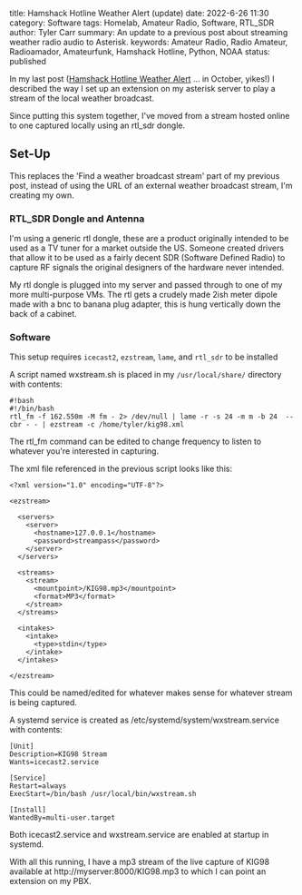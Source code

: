 title: Hamshack Hotline Weather Alert (update)
date: 2022-6-26 11:30
category: Software
tags: Homelab, Amateur Radio, Software, RTL_SDR
author: Tyler Carr
summary: An update to a previous post about streaming weather radio audio to Asterisk. 
keywords: Amateur Radio, Radio Amateur, Radioamador, Amateurfunk, Hamshack Hotline, Python, NOAA
status: published


In my last post ([Hamshack Hotline Weather Alert]({filename}/HH_WX.md) ... in October, yikes!) I described the way I set up an extension on my asterisk server to play a stream of the local weather broadcast. 

Since putting this system together, I've moved from a stream hosted online to one captured locally using an rtl_sdr dongle. 

## Set-Up

This replaces the 'Find a weather broadcast stream' part of my previous post, instead of using the URL of an external weather broadcast stream, I'm creating my own. 

### RTL_SDR Dongle and Antenna
I'm using a generic rtl dongle, these are a product originally intended to be used as a TV tuner for a market outside the US. Someone created drivers that allow it to be used as a fairly decent SDR (Software Defined Radio) to capture RF signals the original designers of the hardware never intended.

My rtl dongle is plugged into my server and passed through to one of my more multi-purpose VMs. The rtl gets a crudely made 2ish meter dipole made with a bnc to banana plug adapter, this is hung vertically down the back of a cabinet. 

### Software
This setup requires `icecast2`, `ezstream`, `lame`, and `rtl_sdr` to be installed

A script named wxstream.sh is placed in my `/usr/local/share/` directory with contents:

```
#!bash
#!/bin/bash
rtl_fm -f 162.550m -M fm - 2> /dev/null | lame -r -s 24 -m m -b 24  --cbr - - | ezstream -c /home/tyler/kig98.xml
```

The rtl_fm command can be edited to change frequency to listen to whatever you're interested in capturing.

The xml file referenced in the previous script looks like this:

```
<?xml version="1.0" encoding="UTF-8"?>

<ezstream>

  <servers>
    <server>
      <hostname>127.0.0.1</hostname>
      <password>streampass</password>
    </server>
  </servers>

  <streams>
    <stream>
      <mountpoint>/KIG98.mp3</mountpoint>
      <format>MP3</format>
    </stream>
  </streams>

  <intakes>
    <intake>
      <type>stdin</type>
    </intake>
  </intakes>

</ezstream>
```
This could be named/edited for whatever makes sense for whatever stream is being captured. 

A systemd service is created as /etc/systemd/system/wxstream.service with contents:

```
[Unit]
Description=KIG98 Stream
Wants=icecast2.service

[Service]
Restart=always
ExecStart=/bin/bash /usr/local/bin/wxstream.sh

[Install]
WantedBy=multi-user.target
```
Both icecast2.service and wxstream.service are enabled at startup in systemd. 

With all this running, I have a mp3 stream of the live capture of KIG98 available at http://myserver:8000/KIG98.mp3 to which I can point an extension on my PBX. 

